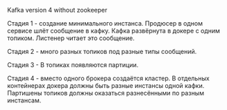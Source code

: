 Kafka version 4 without zookeeper

Стадия 1 - создание минимального инстанса. 
Продюсер в одном сервисе шлёт сообщение в кафку. 
Кафка развёрнута в докере с одним топиком. Листенер читает это сообщение.

Стадия 2 - много разных топиков под разные типы сообщений.

Стадия 3 - В топиках появляются партиции. 

Стадия 4 - вместо одного брокера создаётся кластер. 
В отдельных контейнерах докера должны быть разные инстансы одной кафки. 
Партишены топиков должны оказаться разнесёнными по разным инстансам. 
